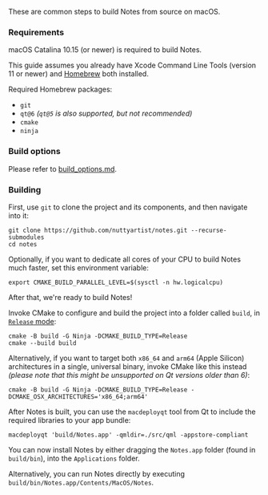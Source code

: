 These are common steps to build Notes from source on macOS.

### Requirements

macOS Catalina 10.15 (or newer) is required to build Notes.

This guide assumes you already have Xcode Command Line Tools (version 11 or newer) and [Homebrew](https://brew.sh/) both installed.

Required Homebrew packages:

- `git`
- `qt@6` *(`qt@5` is also supported, but not recommended)*
- `cmake`
- `ninja`

### Build options

Please refer to [build_options.md](build_options.md).

### Building

First, use `git` to clone the project and its components, and then navigate into it:

```shell
git clone https://github.com/nuttyartist/notes.git --recurse-submodules
cd notes
```

Optionally, if you want to dedicate all cores of your CPU to build Notes much faster, set this environment variable:

```shell
export CMAKE_BUILD_PARALLEL_LEVEL=$(sysctl -n hw.logicalcpu)
```

After that, we're ready to build Notes!

Invoke CMake to configure and build the project into a folder called `build`, in [`Release` mode](https://cmake.org/cmake/help/latest/variable/CMAKE_BUILD_TYPE.html):

```shell
cmake -B build -G Ninja -DCMAKE_BUILD_TYPE=Release
cmake --build build
```

Alternatively, if you want to target both `x86_64` and `arm64` (Apple Silicon) architectures in a single, universal binary, invoke CMake like this instead *(please note that this might be unsupported on Qt versions older than 6)*:

```shell
cmake -B build -G Ninja -DCMAKE_BUILD_TYPE=Release -DCMAKE_OSX_ARCHITECTURES='x86_64;arm64'
```

After Notes is built, you can use the `macdeployqt` tool from Qt to include the required libraries to your app bundle:

```shell
macdeployqt 'build/Notes.app' -qmldir=./src/qml -appstore-compliant
```

You can now install Notes by either dragging the `Notes.app` folder (found in `build/bin`), into the `Applications` folder.

Alternatively, you can run Notes directly by executing `build/bin/Notes.app/Contents/MacOS/Notes`.
